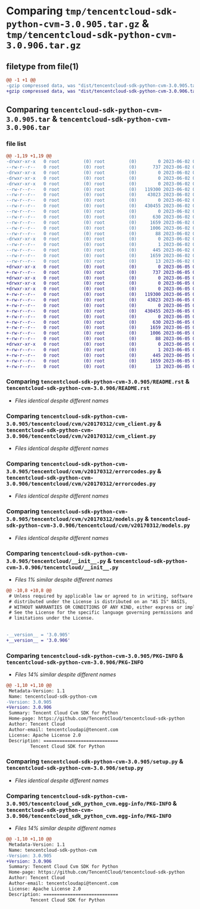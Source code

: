 # Comparing `tmp/tencentcloud-sdk-python-cvm-3.0.905.tar.gz` & `tmp/tencentcloud-sdk-python-cvm-3.0.906.tar.gz`

## filetype from file(1)

```diff
@@ -1 +1 @@
-gzip compressed data, was "dist/tencentcloud-sdk-python-cvm-3.0.905.tar", last modified: Fri Jun  2 00:25:42 2023, max compression
+gzip compressed data, was "dist/tencentcloud-sdk-python-cvm-3.0.906.tar", last modified: Mon Jun  5 00:32:01 2023, max compression
```

## Comparing `tencentcloud-sdk-python-cvm-3.0.905.tar` & `tencentcloud-sdk-python-cvm-3.0.906.tar`

### file list

```diff
@@ -1,19 +1,19 @@
-drwxr-xr-x   0 root         (0) root         (0)        0 2023-06-02 00:25:42.000000 tencentcloud-sdk-python-cvm-3.0.905/
--rw-r--r--   0 root         (0) root         (0)      737 2023-06-02 00:25:42.000000 tencentcloud-sdk-python-cvm-3.0.905/README.rst
-drwxr-xr-x   0 root         (0) root         (0)        0 2023-06-02 00:25:42.000000 tencentcloud-sdk-python-cvm-3.0.905/tencentcloud/
-drwxr-xr-x   0 root         (0) root         (0)        0 2023-06-02 00:25:42.000000 tencentcloud-sdk-python-cvm-3.0.905/tencentcloud/cvm/
-drwxr-xr-x   0 root         (0) root         (0)        0 2023-06-02 00:25:42.000000 tencentcloud-sdk-python-cvm-3.0.905/tencentcloud/cvm/v20170312/
--rw-r--r--   0 root         (0) root         (0)   119300 2023-06-02 00:25:42.000000 tencentcloud-sdk-python-cvm-3.0.905/tencentcloud/cvm/v20170312/cvm_client.py
--rw-r--r--   0 root         (0) root         (0)    43023 2023-06-02 00:25:42.000000 tencentcloud-sdk-python-cvm-3.0.905/tencentcloud/cvm/v20170312/errorcodes.py
--rw-r--r--   0 root         (0) root         (0)        0 2023-06-02 00:25:42.000000 tencentcloud-sdk-python-cvm-3.0.905/tencentcloud/cvm/v20170312/__init__.py
--rw-r--r--   0 root         (0) root         (0)   430455 2023-06-02 00:25:42.000000 tencentcloud-sdk-python-cvm-3.0.905/tencentcloud/cvm/v20170312/models.py
--rw-r--r--   0 root         (0) root         (0)        0 2023-06-02 00:25:42.000000 tencentcloud-sdk-python-cvm-3.0.905/tencentcloud/cvm/__init__.py
--rw-r--r--   0 root         (0) root         (0)      630 2023-06-02 00:25:42.000000 tencentcloud-sdk-python-cvm-3.0.905/tencentcloud/__init__.py
--rw-r--r--   0 root         (0) root         (0)     1659 2023-06-02 00:25:42.000000 tencentcloud-sdk-python-cvm-3.0.905/PKG-INFO
--rw-r--r--   0 root         (0) root         (0)     1006 2023-06-02 00:25:42.000000 tencentcloud-sdk-python-cvm-3.0.905/setup.py
--rw-r--r--   0 root         (0) root         (0)       88 2023-06-02 00:25:42.000000 tencentcloud-sdk-python-cvm-3.0.905/setup.cfg
-drwxr-xr-x   0 root         (0) root         (0)        0 2023-06-02 00:25:42.000000 tencentcloud-sdk-python-cvm-3.0.905/tencentcloud_sdk_python_cvm.egg-info/
--rw-r--r--   0 root         (0) root         (0)        1 2023-06-02 00:25:42.000000 tencentcloud-sdk-python-cvm-3.0.905/tencentcloud_sdk_python_cvm.egg-info/dependency_links.txt
--rw-r--r--   0 root         (0) root         (0)      445 2023-06-02 00:25:42.000000 tencentcloud-sdk-python-cvm-3.0.905/tencentcloud_sdk_python_cvm.egg-info/SOURCES.txt
--rw-r--r--   0 root         (0) root         (0)     1659 2023-06-02 00:25:42.000000 tencentcloud-sdk-python-cvm-3.0.905/tencentcloud_sdk_python_cvm.egg-info/PKG-INFO
--rw-r--r--   0 root         (0) root         (0)       13 2023-06-02 00:25:42.000000 tencentcloud-sdk-python-cvm-3.0.905/tencentcloud_sdk_python_cvm.egg-info/top_level.txt
+drwxr-xr-x   0 root         (0) root         (0)        0 2023-06-05 00:32:01.000000 tencentcloud-sdk-python-cvm-3.0.906/
+-rw-r--r--   0 root         (0) root         (0)      737 2023-06-05 00:32:01.000000 tencentcloud-sdk-python-cvm-3.0.906/README.rst
+drwxr-xr-x   0 root         (0) root         (0)        0 2023-06-05 00:32:01.000000 tencentcloud-sdk-python-cvm-3.0.906/tencentcloud/
+drwxr-xr-x   0 root         (0) root         (0)        0 2023-06-05 00:32:01.000000 tencentcloud-sdk-python-cvm-3.0.906/tencentcloud/cvm/
+drwxr-xr-x   0 root         (0) root         (0)        0 2023-06-05 00:32:01.000000 tencentcloud-sdk-python-cvm-3.0.906/tencentcloud/cvm/v20170312/
+-rw-r--r--   0 root         (0) root         (0)   119300 2023-06-05 00:32:01.000000 tencentcloud-sdk-python-cvm-3.0.906/tencentcloud/cvm/v20170312/cvm_client.py
+-rw-r--r--   0 root         (0) root         (0)    43023 2023-06-05 00:32:01.000000 tencentcloud-sdk-python-cvm-3.0.906/tencentcloud/cvm/v20170312/errorcodes.py
+-rw-r--r--   0 root         (0) root         (0)        0 2023-06-05 00:32:01.000000 tencentcloud-sdk-python-cvm-3.0.906/tencentcloud/cvm/v20170312/__init__.py
+-rw-r--r--   0 root         (0) root         (0)   430455 2023-06-05 00:32:01.000000 tencentcloud-sdk-python-cvm-3.0.906/tencentcloud/cvm/v20170312/models.py
+-rw-r--r--   0 root         (0) root         (0)        0 2023-06-05 00:32:01.000000 tencentcloud-sdk-python-cvm-3.0.906/tencentcloud/cvm/__init__.py
+-rw-r--r--   0 root         (0) root         (0)      630 2023-06-05 00:32:01.000000 tencentcloud-sdk-python-cvm-3.0.906/tencentcloud/__init__.py
+-rw-r--r--   0 root         (0) root         (0)     1659 2023-06-05 00:32:01.000000 tencentcloud-sdk-python-cvm-3.0.906/PKG-INFO
+-rw-r--r--   0 root         (0) root         (0)     1006 2023-06-05 00:32:01.000000 tencentcloud-sdk-python-cvm-3.0.906/setup.py
+-rw-r--r--   0 root         (0) root         (0)       88 2023-06-05 00:32:01.000000 tencentcloud-sdk-python-cvm-3.0.906/setup.cfg
+drwxr-xr-x   0 root         (0) root         (0)        0 2023-06-05 00:32:01.000000 tencentcloud-sdk-python-cvm-3.0.906/tencentcloud_sdk_python_cvm.egg-info/
+-rw-r--r--   0 root         (0) root         (0)        1 2023-06-05 00:32:01.000000 tencentcloud-sdk-python-cvm-3.0.906/tencentcloud_sdk_python_cvm.egg-info/dependency_links.txt
+-rw-r--r--   0 root         (0) root         (0)      445 2023-06-05 00:32:01.000000 tencentcloud-sdk-python-cvm-3.0.906/tencentcloud_sdk_python_cvm.egg-info/SOURCES.txt
+-rw-r--r--   0 root         (0) root         (0)     1659 2023-06-05 00:32:01.000000 tencentcloud-sdk-python-cvm-3.0.906/tencentcloud_sdk_python_cvm.egg-info/PKG-INFO
+-rw-r--r--   0 root         (0) root         (0)       13 2023-06-05 00:32:01.000000 tencentcloud-sdk-python-cvm-3.0.906/tencentcloud_sdk_python_cvm.egg-info/top_level.txt
```

### Comparing `tencentcloud-sdk-python-cvm-3.0.905/README.rst` & `tencentcloud-sdk-python-cvm-3.0.906/README.rst`

 * *Files identical despite different names*

### Comparing `tencentcloud-sdk-python-cvm-3.0.905/tencentcloud/cvm/v20170312/cvm_client.py` & `tencentcloud-sdk-python-cvm-3.0.906/tencentcloud/cvm/v20170312/cvm_client.py`

 * *Files identical despite different names*

### Comparing `tencentcloud-sdk-python-cvm-3.0.905/tencentcloud/cvm/v20170312/errorcodes.py` & `tencentcloud-sdk-python-cvm-3.0.906/tencentcloud/cvm/v20170312/errorcodes.py`

 * *Files identical despite different names*

### Comparing `tencentcloud-sdk-python-cvm-3.0.905/tencentcloud/cvm/v20170312/models.py` & `tencentcloud-sdk-python-cvm-3.0.906/tencentcloud/cvm/v20170312/models.py`

 * *Files identical despite different names*

### Comparing `tencentcloud-sdk-python-cvm-3.0.905/tencentcloud/__init__.py` & `tencentcloud-sdk-python-cvm-3.0.906/tencentcloud/__init__.py`

 * *Files 1% similar despite different names*

```diff
@@ -10,8 +10,8 @@
 # Unless required by applicable law or agreed to in writing, software
 # distributed under the License is distributed on an "AS IS" BASIS,
 # WITHOUT WARRANTIES OR CONDITIONS OF ANY KIND, either express or implied.
 # See the License for the specific language governing permissions and
 # limitations under the License.
 
 
-__version__ = '3.0.905'
+__version__ = '3.0.906'
```

### Comparing `tencentcloud-sdk-python-cvm-3.0.905/PKG-INFO` & `tencentcloud-sdk-python-cvm-3.0.906/PKG-INFO`

 * *Files 14% similar despite different names*

```diff
@@ -1,10 +1,10 @@
 Metadata-Version: 1.1
 Name: tencentcloud-sdk-python-cvm
-Version: 3.0.905
+Version: 3.0.906
 Summary: Tencent Cloud Cvm SDK for Python
 Home-page: https://github.com/TencentCloud/tencentcloud-sdk-python
 Author: Tencent Cloud
 Author-email: tencentcloudapi@tencent.com
 License: Apache License 2.0
 Description: ============================
         Tencent Cloud SDK for Python
```

### Comparing `tencentcloud-sdk-python-cvm-3.0.905/setup.py` & `tencentcloud-sdk-python-cvm-3.0.906/setup.py`

 * *Files identical despite different names*

### Comparing `tencentcloud-sdk-python-cvm-3.0.905/tencentcloud_sdk_python_cvm.egg-info/PKG-INFO` & `tencentcloud-sdk-python-cvm-3.0.906/tencentcloud_sdk_python_cvm.egg-info/PKG-INFO`

 * *Files 14% similar despite different names*

```diff
@@ -1,10 +1,10 @@
 Metadata-Version: 1.1
 Name: tencentcloud-sdk-python-cvm
-Version: 3.0.905
+Version: 3.0.906
 Summary: Tencent Cloud Cvm SDK for Python
 Home-page: https://github.com/TencentCloud/tencentcloud-sdk-python
 Author: Tencent Cloud
 Author-email: tencentcloudapi@tencent.com
 License: Apache License 2.0
 Description: ============================
         Tencent Cloud SDK for Python
```

